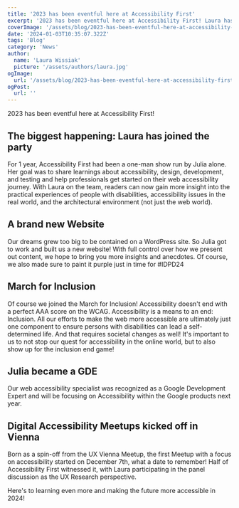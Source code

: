```yaml
---
title: '2023 has been eventful here at Accessibility First'
excerpt: '2023 has been eventful here at Accessibility First! Laura has joined the party, a brand new website, march for inclusion, and much more ...'
coverImage: '/assets/blog/2023-has-been-eventful-here-at-accessibility-first/cover.png'
date: '2024-01-03T10:35:07.322Z'
tags: 'Blog'
category: 'News'
author:
  name: 'Laura Wissiak'
  picture: '/assets/authors/laura.jpg'
ogImage:
  url: '/assets/blog/2023-has-been-eventful-here-at-accessibility-first/cover.png'
ogPost:
  url: ''
---
```


2023 has been eventful here at Accessibility First!

## The biggest happening: Laura has joined the party

For 1 year, Accessibility First had been a one-man show run by Julia alone. Her goal was to share learnings about accessibility, design, development, and testing and help professionals get started on their web accessibility journey. With Laura on the team, readers can now gain more insight into the practical experiences of people with disabilities, accessibility issues in the real world, and the architectural environment (not just the web world).

## A brand new Website

Our dreams grew too big to be contained on a WordPress site. So Julia got to work and built us a new website! With full control over how we present out content, we hope to bring you more insights and anecdotes.
Of course, we also made sure to paint it purple just in time for #IDPD24

## March for Inclusion

Of course we joined the March for Inclusion! Accessibility doesn't end with a perfect AAA score on the WCAG. Accessibility is a means to an end: Inclusion. All our efforts to make the web more accessible are ultimately just one component to ensure persons with disabilities can lead a self-determined life. And that requires societal changes as well! It's important to us to not stop our quest for accessibility in the online world, but to also show up for the inclusion end game!

## Julia became a GDE

Our web accessibility specialist was recognized as a Google Development Expert and will be focusing on Accessibility within the Google products next year.

## Digital Accessibility Meetups kicked off in Vienna

Born as a spin-off from the UX Vienna Meetup, the first Meetup with a focus on accessibility started on December 7th, what a date to remember! Half of Accessibility First witnessed it, with Laura participating in the panel discussion as the UX Research perspective.

Here's to learning even more and making the future more accessible in 2024!
